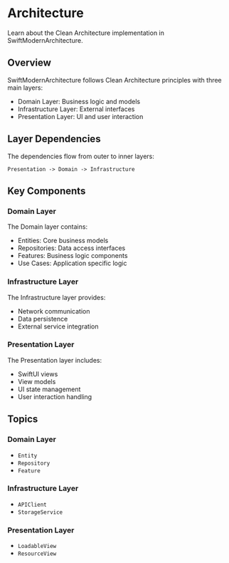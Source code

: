 # Architecture

Learn about the Clean Architecture implementation in SwiftModernArchitecture.

## Overview

SwiftModernArchitecture follows Clean Architecture principles with three main layers:

- Domain Layer: Business logic and models
- Infrastructure Layer: External interfaces
- Presentation Layer: UI and user interaction

## Layer Dependencies

The dependencies flow from outer to inner layers: 

``` 
Presentation -> Domain -> Infrastructure
```

## Key Components

### Domain Layer

The Domain layer contains:

- Entities: Core business models
- Repositories: Data access interfaces
- Features: Business logic components
- Use Cases: Application specific logic

### Infrastructure Layer

The Infrastructure layer provides:

- Network communication
- Data persistence
- External service integration

### Presentation Layer

The Presentation layer includes:

- SwiftUI views
- View models
- UI state management
- User interaction handling

## Topics

### Domain Layer

- ``Entity``
- ``Repository``
- ``Feature``

### Infrastructure Layer

- ``APIClient``
- ``StorageService``

### Presentation Layer

- ``LoadableView``
- ``ResourceView``